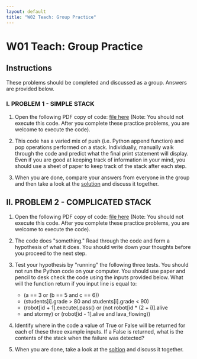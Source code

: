 ```yaml
---
layout: default
title: "W02 Teach: Group Practice"
---
```


# W01 Teach: Group Practice

## Instructions

These problems should be completed and discussed as a group. Answers are provided below.

### I. PROBLEM 1 - SIMPLE STACK
  1. Open the following PDF copy of code: [file here]() (Note: You should not execute this code. After you complete these practice problems, you are welcome to execute the code).
   
  2. This code has a varied mix of push (i.e. Python append function) and pop operations performed on a stack. Individually, manually walk through the code and predict what the final print statement will display. Even if you are good at keeping track of information in your mind, you should use a sheet of paper to keep track of the stack after each step.
   
  3. When you are done, compare your answers from everyone in the group and then take a look at the [solution]() and discuss it together.
  
## II. PROBLEM 2 - COMPLICATED STACK  
  1. Open the following PDF copy of code: [file here]() (Note: You should not execute this code. After you complete these practice problems, you are welcome to execute the code).
  
  2. The code does "something." Read through the code and form a hypothesis of what it does. You should write down your thoughts before you proceed to the next step.

  3. Test your hypothesis by "running" the following three tests. You should not run the Python code on your computer. You should use paper and pencil to desk check the code using the inputs provided below. What will the function return if you input line is equal to:
       * (a == 3 or (b == 5 and c == 6))
       * (students]i].grade > 80 and students[i].grade < 90)
       * (robot[id + 1].execute(.pass() or (not robot[id * (2 + i)].alive
       *  and stormy) or (robot[id - 1].alive and lava_flowing))
           
  4. Identify where in the code a value of True or False will be returned for each of these three example inputs. If a False is returned, what is the contents of the stack when the failure was detected?
    
  5.  When you are done, take a look at the [soltion]() and discuss it together.


